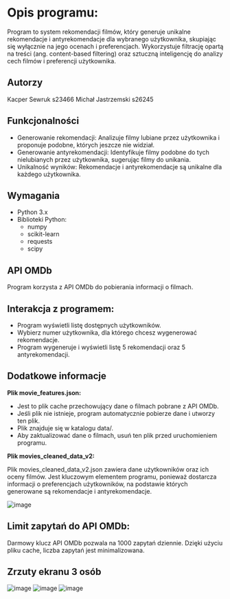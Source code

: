 # Opis programu:

Program to system rekomendacji filmów, który generuje unikalne rekomendacje i antyrekomendacje dla wybranego użytkownika, skupiając się wyłącznie na jego ocenach i preferencjach. Wykorzystuje filtrację opartą na treści (ang. content-based filtering) oraz sztuczną inteligencję do analizy cech filmów i preferencji użytkownika.

## Autorzy
Kacper Sewruk s23466
Michał Jastrzemski s26245

## Funkcjonalności
- Generowanie rekomendacji: Analizuje filmy lubiane przez użytkownika i proponuje podobne, których jeszcze nie widział.
- Generowanie antyrekomendacji: Identyfikuje filmy podobne do tych nielubianych przez użytkownika, sugerując filmy do unikania.
- Unikalność wyników: Rekomendacje i antyrekomendacje są unikalne dla każdego użytkownika.

## Wymagania

- Python 3.x
- Biblioteki Python:
  - numpy
  - scikit-learn
  - requests
  - scipy


## API OMDb

Program korzysta z API OMDb do pobierania informacji o filmach.


## Interakcja z programem:

- Program wyświetli listę dostępnych użytkowników.
- Wybierz numer użytkownika, dla którego chcesz wygenerować rekomendacje.
- Program wygeneruje i wyświetli listę 5 rekomendacji oraz 5 antyrekomendacji.

## Dodatkowe informacje

**Plik **movie_features.json**:**

- Jest to plik cache przechowujący dane o filmach pobrane z API OMDb.
- Jeśli plik nie istnieje, program automatycznie pobierze dane i utworzy ten plik.
- Plik znajduje się w katalogu data/.
- Aby zaktualizować dane o filmach, usuń ten plik przed uruchomieniem programu.

**Plik **movies_cleaned_data_v2**:**

Plik movies_cleaned_data_v2.json zawiera dane użytkowników oraz ich oceny filmów. Jest kluczowym elementem programu, ponieważ dostarcza informacji o preferencjach użytkowników, na podstawie których generowane są rekomendacje i antyrekomendacje.

![image](https://github.com/user-attachments/assets/c0912549-3d7b-47a8-8ae8-9b371d3db538)



## Limit zapytań do API OMDb:

Darmowy klucz API OMDb pozwala na 1000 zapytań dziennie.
Dzięki użyciu pliku cache, liczba zapytań jest minimalizowana.


## Zrzuty ekranu 3 osób

![image](https://github.com/user-attachments/assets/24592edb-0625-432b-b5a2-75d8c8236818)
![image](https://github.com/user-attachments/assets/8da8a519-3ca2-4e87-aeaf-bb3fee031843)
![image](https://github.com/user-attachments/assets/76ebf610-3a04-4a10-92c0-997974ad3af8)




